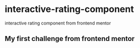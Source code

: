 # interactive-rating-component
interactive rating component from frontend mentor
 ## My first challenge from frontend mentor
